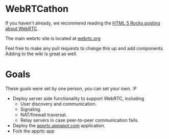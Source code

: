 WebRTCathon
===========

If you haven't already, we recommend reading the
[HTML 5 Rocks posting about WebRTC](http://www.html5rocks.com/en/tutorials/webrtc/basics).

The main webrtc site is located at [webrtc.org](http://www.webrtc.org/)

Feel free to make any pull requests to change this up and add components. Adding to the wiki is great as well.

# Goals

These goals were set by one person, you can set your own. :P

* Deploy server side functionality to support WebRTC, including
  * User discovery and communication.
  * Signaling.
  * NAT/firewall traversal.
  * Relay servers in case peer-to-peer communication fails.
* Deploy the [apprtc.appspot.com](http://apprtc.appspot.com/) application.
* Fork the apprtc app
